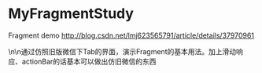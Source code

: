 # MyFragmentStudy
Fragment demo http://blog.csdn.net/lmj623565791/article/details/37970961

\n\n通过仿照旧版微信下Tab的界面，演示Fragment的基本用法。加上滑动响应、actionBar的话基本可以做出仿旧微信的东西
